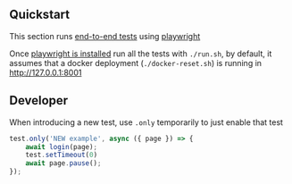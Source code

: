 ## Quickstart

This section runs [end-to-end tests](https://en.wikipedia.org/wiki/System_testing) using [playwright](https://playwright.dev)

Once [playwright is installed](https://playwright.dev/docs/intro#installing-playwright) run all the tests with `./run.sh`, by default, it assumes that a docker deployment (`./docker-reset.sh`) is running in http://127.0.0.1:8001

## Developer 

When introducing a new test, use `.only` temporarily to just enable that test

```js
test.only('NEW example', async ({ page }) => {
    await login(page);
    test.setTimeout(0)
    await page.pause();
});
```
